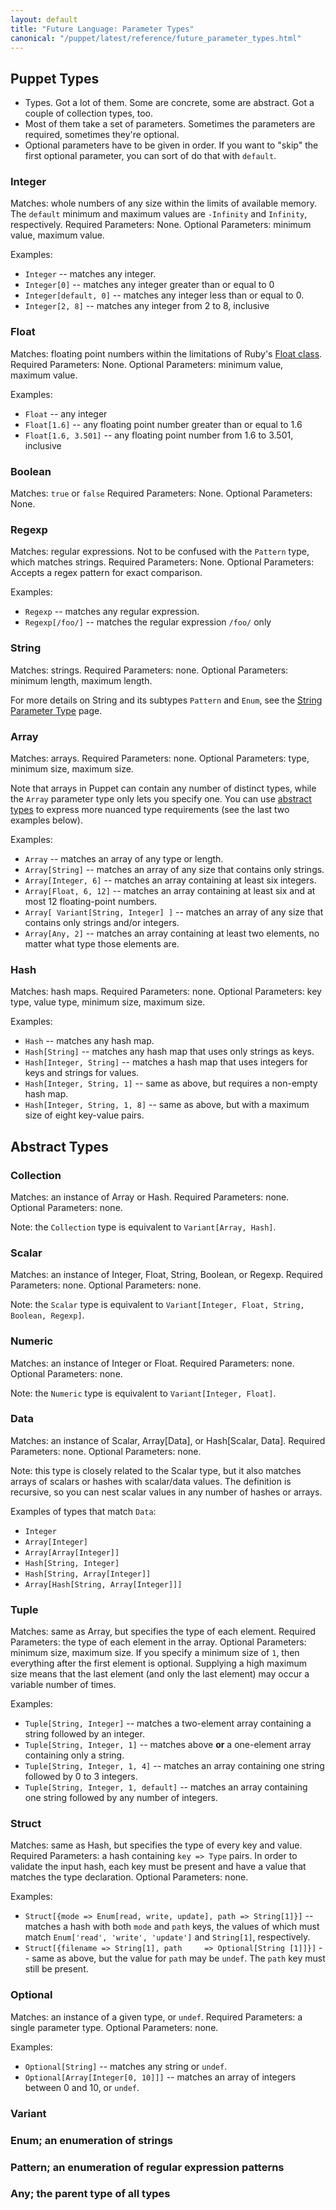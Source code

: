 ```yaml
---
layout: default
title: "Future Language: Parameter Types"
canonical: "/puppet/latest/reference/future_parameter_types.html"
---
```


## Puppet Types

* Types. Got a lot of them. Some are concrete, some are abstract. Got a couple of collection types, too.
* Most of them take a set of parameters. Sometimes the parameters are required, sometimes they're optional.
* Optional parameters have to be given in order. If you want to "skip" the first optional parameter, you can sort of do that with `default`.

### Integer

Matches: whole numbers of any size within the limits of available memory. The `default` minimum and maximum values are `-Infinity` and `Infinity`, respectively.
Required Parameters: None.
Optional Parameters: minimum value, maximum value.

Examples:

* `Integer` -- matches any integer.
* `Integer[0]` -- matches any integer greater than or equal to 0
* `Integer[default, 0]` -- matches any integer less than or equal to 0.
* `Integer[2, 8]` -- matches any integer from 2 to 8, inclusive

### Float

Matches: floating point numbers within the limitations of Ruby's [Float class](http://www.ruby-doc.org/core-2.1.2/Float.html).
Required Parameters: None.
Optional Parameters: minimum value, maximum value.

Examples:

* `Float` -- any integer
* `Float[1.6]` -- any floating point number greater than or equal to 1.6
* `Float[1.6, 3.501]` -- any floating point number from 1.6 to 3.501, inclusive

### Boolean

Matches: `true` or `false`
Required Parameters: None.
Optional Parameters: None.

### Regexp

Matches: regular expressions. Not to be confused with the `Pattern` type, which matches strings.
Required Parameters: None.
Optional Parameters: Accepts a regex pattern for exact comparison.

Examples:

* `Regexp` -- matches any regular expression.
* `Regexp[/foo/]` -- matches the regular expression `/foo/` only

### String

Matches: strings.
Required Parameters: none.
Optional Parameters: minimum length, maximum length.

For more details on String and its subtypes `Pattern` and `Enum`, see the [String Parameter Type](future_string_type.html) page.

### Array

Matches: arrays.
Required Parameters: none.
Optional Parameters: type, minimum size, maximum size.

Note that arrays in Puppet can contain any number of distinct types, while the `Array` parameter type only lets you specify one. You can use [abstract types](future_abstract_types.html) to express more nuanced type requirements (see the last two examples below).

Examples:

* `Array` -- matches an array of any type or length.
* `Array[String]` -- matches an array of any size that contains only strings.
* `Array[Integer, 6]` -- matches an array containing at least six integers.
* `Array[Float, 6, 12]` -- matches an array containing at least six and at most 12 floating-point numbers.
* `Array[ Variant[String, Integer] ]` -- matches an array of any size that contains only strings and/or integers.
* `Array[Any, 2]` -- matches an array containing at least two elements, no matter what type those elements are.

### Hash

Matches: hash maps.
Required Parameters: none.
Optional Parameters: key type, value type, minimum size, maximum size.

Examples:

* `Hash` -- matches any hash map.
* `Hash[String]` -- matches any hash map that uses only strings as keys.
* `Hash[Integer, String]` -- matches a hash map that uses integers for keys and strings for values.
* `Hash[Integer, String, 1]` -- same as above, but requires a non-empty hash map.
* `Hash[Integer, String, 1, 8]` -- same as above, but with a maximum size of eight key-value pairs.

## Abstract Types

### Collection

Matches: an instance of Array or Hash.
Required Parameters: none.
Optional Parameters: none.

Note: the `Collection` type is equivalent to `Variant[Array, Hash]`.

### Scalar

Matches: an instance of Integer, Float, String, Boolean, or Regexp.
Required Parameters: none.
Optional Parameters: none.

Note: the `Scalar` type is equivalent to `Variant[Integer, Float, String, Boolean, Regexp]`.

### Numeric

Matches: an instance of Integer or Float.
Required Parameters: none.
Optional Parameters: none.

Note: the `Numeric` type is equivalent to `Variant[Integer, Float]`.

### Data

Matches: an instance of Scalar, Array[Data], or Hash[Scalar, Data].
Required Parameters: none.
Optional Parameters: none.

Note: this type is closely related to the Scalar type, but it also matches arrays of scalars or hashes with scalar/data values. The definition is recursive, so you can nest scalar values in any number of hashes or arrays.

Examples of types that match `Data`:

* `Integer`
* `Array[Integer]`
* `Array[Array[Integer]]`
* `Hash[String, Integer]`
* `Hash[String, Array[Integer]]`
* `Array[Hash[String, Array[Integer]]]`

### Tuple

Matches: same as Array, but specifies the type of each element.
Required Parameters: the type of each element in the array.
Optional Parameters: minimum size, maximum size. If you specify a minimum size of `1`, then everything after the first element is optional. Supplying a high maximum size means that the last element (and only the last element) may occur a variable number of times.

Examples:

* `Tuple[String, Integer]` -- matches a two-element array containing a string followed by an integer.
* `Tuple[String, Integer, 1]` -- matches above **or** a one-element array containing only a string.
* `Tuple[String, Integer, 1, 4]` -- matches an array containing one string followed by 0 to 3 integers.
* `Tuple[String, Integer, 1, default]` -- matches an array containing one string followed by any number of integers.

### Struct

Matches: same as Hash, but specifies the type of every key and value.
Required Parameters: a hash containing `key => Type` pairs. In order to validate the input hash, each key must be present and have a value that matches the type declaration.
Optional Parameters: none.

Examples:

* `Struct[{mode => Enum[read, write, update],
           path => String[1]}]` -- matches a hash with both `mode` and `path` keys, the values of which must match `Enum['read', 'write', 'update']` and `String[1]`, respectively.
* `Struct[{filename => String[1],
           path     => Optional[String [1]]}]` -- same as above, but the value for `path` may be `undef`. The `path` key must still be present.

### Optional

Matches: an instance of a given type, or `undef`.
Required Parameters: a single parameter type.
Optional Parameters: none.

Examples:

* `Optional[String]` -- matches any string or `undef`.
* `Optional[Array[Integer[0, 10]]]` -- matches an array of integers between 0 and 10, or `undef`.

### Variant
### Enum; an enumeration of strings
### Pattern; an enumeration of regular expression patterns
### Any; the parent type of all types
